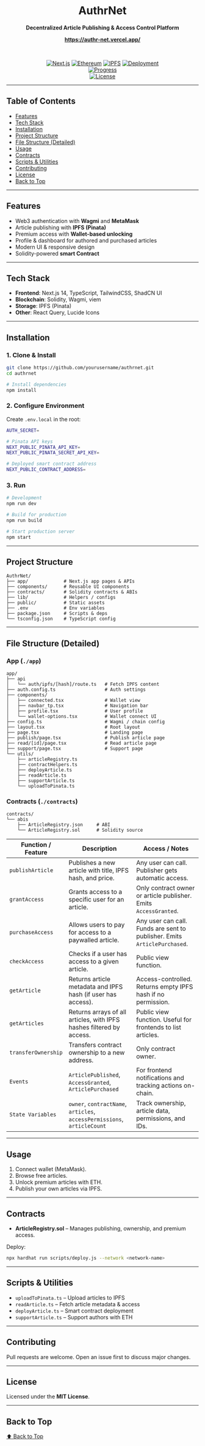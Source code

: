  
<div align="center">

# AuthrNet

**Decentralized Article Publishing & Access Control Platform**
<br>

**https://authr-net.vercel.app/**

<br>

[![Next.js](https://img.shields.io/badge/Next.js-14-black?logo=next.js)](https://nextjs.org/) [![Ethereum](https://img.shields.io/badge/Ethereum-Smart%20Contracts-3C3C3D?logo=ethereum)](https://ethereum.org/)  [![IPFS](https://img.shields.io/badge/IPFS-Pinata-65C2CB?logo=ipfs)](https://ipfs.tech/)  [![Deployment](https://img.shields.io/badge/Deployed-✓-brightgreen)](#)  
[![Progress](https://img.shields.io/badge/Status-completed-green)](#)  
[![License](https://img.shields.io/badge/License-MIT-blue.svg)](LICENSE)

</div>

---

##  Table of Contents

- [ Features](#-features)
- [ Tech Stack](#-tech-stack)
- [ Installation](#-installation)
- [ Project Structure](#-project-structure)
- [ File Structure (Detailed)](#-file-structure-detailed)
- [ Usage](#-usage)
- [ Contracts](#-contracts)
- [ Scripts & Utilities](#-scripts--utilities)
- [ Contributing](#-contributing)
- [ License](#-license)
- [ Back to Top](#-authrnet)

---

##  Features

- Web3 authentication with **Wagmi** and **MetaMask**
- Article publishing with **IPFS (Pinata)**
- Premium access with **Wallet-based unlocking**
- Profile & dashboard for authored and purchased articles
- Modern UI & responsive design
- Solidity-powered **smart Contract**

---

##  Tech Stack

- **Frontend**: Next.js 14, TypeScript, TailwindCSS, ShadCN UI
- **Blockchain**: Solidity, Wagmi, viem
- **Storage**: IPFS (Pinata)
- **Other**: React Query, Lucide Icons

---

##  Installation

### 1. Clone & Install

```bash
git clone https://github.com/yourusername/authrnet.git
cd authrnet

# Install dependencies
npm install
``` 

### 2. Configure Environment

Create `.env.local` in the root:

```bash
AUTH_SECRET=

# Pinata API keys
NEXT_PUBLIC_PINATA_API_KEY=
NEXT_PUBLIC_PINATA_SECRET_API_KEY=

# Deployed smart contract address
NEXT_PUBLIC_CONTRACT_ADDRESS=
```

### 3. Run

```bash
# Development
npm run dev

# Build for production
npm run build

# Start production server
npm start
```

---

## Project Structure

```
AuthrNet/
├── app/             # Next.js app pages & APIs
├── components/      # Reusable UI components
├── contracts/       # Solidity contracts & ABIs
├── lib/             # Helpers / configs
├── public/          # Static assets
├── .env             # Env variables
├── package.json     # Scripts & deps
└── tsconfig.json    # TypeScript config
```

---

## File Structure (Detailed)

### App (`./app`)

```
app/
├── api
│   └── auth/ipfs/[hash]/route.ts   # Fetch IPFS content
├── auth.config.ts                  # Auth settings
├── components/
│   ├── connected.tsx               # Wallet view
│   ├── navbar_tp.tsx               # Navigation bar
│   ├── profile.tsx                 # User profile
│   └── wallet-options.tsx          # Wallet connect UI
├── config.ts                       # Wagmi / chain config
├── layout.tsx                      # Root layout
├── page.tsx                        # Landing page
├── publish/page.tsx                # Publish article page
├── read/[id]/page.tsx              # Read article page
├── support/page.tsx                # Support page
└── utils/
    ├── articleRegistry.ts
    ├── contractHelpers.ts
    ├── deployArticle.ts
    ├── readArticle.ts
    ├── supportArticle.ts
    └── uploadToPinata.ts
```

### Contracts (`./contracts`)

```
contracts/
└── abis
    ├── ArticleRegistry.json     # ABI
    └── ArticleRegistry.sol      # Solidity source
```
| **Function / Feature** | **Description**                                                          | **Access / Notes**                                                        |
| ---------------------- | ------------------------------------------------------------------------ | ------------------------------------------------------------------------- |
| `publishArticle`       | Publishes a new article with title, IPFS hash, and price.                | Any user can call. Publisher gets automatic access.                       |
| `grantAccess`          | Grants access to a specific user for an article.                         | Only contract owner or article publisher. Emits `AccessGranted`.          |
| `purchaseAccess`       | Allows users to pay for access to a paywalled article.                   | Any user can call. Funds are sent to publisher. Emits `ArticlePurchased`. |
| `checkAccess`          | Checks if a user has access to a given article.                          | Public view function.                                                     |
| `getArticle`           | Returns article metadata and IPFS hash (if user has access).             | Access-controlled. Returns empty IPFS hash if no permission.              |
| `getArticles`          | Returns arrays of all articles, with IPFS hashes filtered by access.     | Public view function. Useful for frontends to list articles.              |
| `transferOwnership`    | Transfers contract ownership to a new address.                           | Only contract owner.                                                      |
| `Events`               | `ArticlePublished`, `AccessGranted`, `ArticlePurchased`                  | For frontend notifications and tracking actions on-chain.          |
| `State Variables`      | `owner`, `contractName`, `articles`, `accessPermissions`, `articleCount` | Track ownership, article data, permissions, and IDs.                      |
 
---

##  Usage

1. Connect wallet (MetaMask).
2. Browse free articles.
3. Unlock premium articles with ETH.
4. Publish your own articles via IPFS.

---

## Contracts

- **ArticleRegistry.sol** – Manages publishing, ownership, and premium access.

Deploy:

```bash
npx hardhat run scripts/deploy.js --network <network-name>
```

---

## Scripts & Utilities

- `uploadToPinata.ts` – Upload articles to IPFS
- `readArticle.ts` – Fetch article metadata & access
- `deployArticle.ts` – Smart contract deployment
- `supportArticle.ts` – Support authors with ETH

---

## Contributing

Pull requests are welcome. Open an issue first to discuss major changes.

---

## License

Licensed under the **MIT License**.

---

## Back to Top

[⬆ Back to Top](#-authrnet)

```
 
